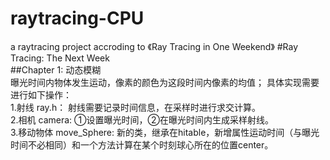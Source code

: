 ﻿# raytracing-CPU
a raytracing project accroding to 《Ray Tracing in One Weekend》 
#Ray Tracing: The Next Week  
##Chapter 1: 动态模糊  
曝光时间内物体发生运动，像素的颜色为这段时间内像素的均值；
具体实现需要进行如下操作：  
1.射线 ray.h： 射线需要记录时间信息，在采样时进行求交计算。  
2.相机 camera: ①设置曝光时间，②在曝光时间内生成采样射线。      
3.移动物体 move_Sphere: 新的类，继承在hitable，新增属性运动时间（与曝光时间不必相同）和一个方法计算在某个时刻球心所在的位置center。  